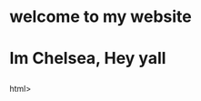 <!DOCTYPE html>
<html>
<head>
  <title>Chelsea's Website</title>
</head>
  <body>
    <h1> welcome to my website<h1>
      </p> Im Chelsea, Hey yall</p> 
    </body> 
    </h1>html>
